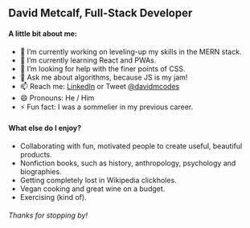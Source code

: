 ## David Metcalf, Full-Stack Developer


#### A little bit about me:

* 🔭 I’m currently working on leveling-up my skills in the MERN stack.
* 🌱 I’m currently learning React and PWAs.
* 🤔 I’m looking for help with the finer points of CSS.
* 💬 Ask me about algorithms, because JS is my jam!
* 📫 Reach me: [LinkedIn](https://www.linkedin.com/in/david-metcalf-codes) or Tweet [@davidmcodes](https://twitter.com/davidmcodes)
* 😄 Pronouns: He / Him
* ⚡ Fun fact: I was a sommelier in my previous career.


#### What else do I enjoy?

* Collaborating with fun, motivated people to create useful, beautiful products.
* Nonfiction books, such as history, anthropology, psychology and biographies.
* Getting completely lost in Wikipedia clickholes.
* Vegan cooking and great wine on a budget.
* Exercising (kind of).

###### Thanks for stopping by!
